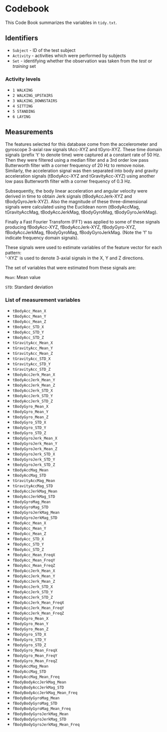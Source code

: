 # Codebook

This Code Book summarizes the variables in `tidy.txt`.

## Identifiers

* `Subject` - ID of the test subject
* `Activity` - activities which were performed by subjects
* `Set` - identifying whether the observation was taken from the _test_ or _training_ set

### Activity levels

* `1 WALKING`
* `2 WALKING_UPSTAIRS`
* `3 WALKING_DOWNSTAIRS`
* `4 SITTING`
* `5 STANDING`
* `6 LAYING`


## Measurements

The features selected for this database come from the accelerometer and gyroscope 3-axial raw signals tAcc-XYZ and tGyro-XYZ. These time domain signals (prefix 't' to denote time) were captured at a constant rate of 50 Hz. Then they were filtered using a median filter and a 3rd order low pass Butterworth filter with a corner frequency of 20 Hz to remove noise. Similarly, the acceleration signal was then separated into body and gravity acceleration signals (tBodyAcc-XYZ and tGravityAcc-XYZ) using another low pass Butterworth filter with a corner frequency of 0.3 Hz. 

Subsequently, the body linear acceleration and angular velocity were derived in time to obtain Jerk signals (tBodyAccJerk-XYZ and tBodyGyroJerk-XYZ). Also the magnitude of these three-dimensional signals were calculated using the Euclidean norm (tBodyAccMag, tGravityAccMag, tBodyAccJerkMag, tBodyGyroMag, tBodyGyroJerkMag). 

Finally a Fast Fourier Transform (FFT) was applied to some of these signals producing fBodyAcc-XYZ, fBodyAccJerk-XYZ, fBodyGyro-XYZ, fBodyAccJerkMag, fBodyGyroMag, fBodyGyroJerkMag. (Note the 'f' to indicate frequency domain signals). 

These signals were used to estimate variables of the feature vector for each pattern:  
'-XYZ' is used to denote 3-axial signals in the X, Y and Z directions.

The set of variables that were estimated from these signals are: 

`Mean`: Mean value

`STD`: Standard deviation

### List of measurement variables

* `tBodyAcc_Mean_X`               
* `tBodyAcc_Mean_Y`
* `tBodyAcc_Mean_Z`
* `tBodyAcc_STD_X`
* `tBodyAcc_STD_Y`                
* `tBodyAcc_STD_Z`
* `tGravityAcc_Mean_X`
* `tGravityAcc_Mean_Y`
* `tGravityAcc_Mean_Z`            
* `tGravityAcc_STD_X`
* `tGravityAcc_STD_Y`
* `tGravityAcc_STD_Z`
* `tBodyAccJerk_Mean_X`           
* `tBodyAccJerk_Mean_Y`
* `tBodyAccJerk_Mean_Z`
* `tBodyAccJerk_STD_X`
* `tBodyAccJerk_STD_Y`            
* `tBodyAccJerk_STD_Z`
* `tBodyGyro_Mean_X`
* `tBodyGyro_Mean_Y`
* `tBodyGyro_Mean_Z`              
* `tBodyGyro_STD_X`
* `tBodyGyro_STD_Y`
* `tBodyGyro_STD_Z`
* `tBodyGyroJerk_Mean_X`          
* `tBodyGyroJerk_Mean_Y`
* `tBodyGyroJerk_Mean_Z`
* `tBodyGyroJerk_STD_X`
* `tBodyGyroJerk_STD_Y`           
* `tBodyGyroJerk_STD_Z`
* `tBodyAccMag_Mean`
* `tBodyAccMag_STD`
* `tGravityAccMag_Mean`           
* `tGravityAccMag_STD`
* `tBodyAccJerkMag_Mean`
* `tBodyAccJerkMag_STD`
* `tBodyGyroMag_Mean`             
* `tBodyGyroMag_STD`
* `tBodyGyroJerkMag_Mean`
* `tBodyGyroJerkMag_STD`
* `fBodyAcc_Mean_X`               
* `fBodyAcc_Mean_Y`
* `fBodyAcc_Mean_Z`
* `fBodyAcc_STD_X`
* `fBodyAcc_STD_Y`                
* `fBodyAcc_STD_Z`
* `fBodyAcc_Mean_FreqX`
* `fBodyAcc_Mean_FreqY`
* `fBodyAcc_Mean_FreqZ`           
* `fBodyAccJerk_Mean_X`
* `fBodyAccJerk_Mean_Y`
* `fBodyAccJerk_Mean_Z`
* `fBodyAccJerk_STD_X`            
* `fBodyAccJerk_STD_Y`
* `fBodyAccJerk_STD_Z`
* `fBodyAccJerk_Mean_FreqX`
* `fBodyAccJerk_Mean_FreqY`       
* `fBodyAccJerk_Mean_FreqZ`
* `fBodyGyro_Mean_X`
* `fBodyGyro_Mean_Y`
* `fBodyGyro_Mean_Z`              
* `fBodyGyro_STD_X`
* `fBodyGyro_STD_Y`
* `fBodyGyro_STD_Z`
* `fBodyGyro_Mean_FreqX`          
* `fBodyGyro_Mean_FreqY`
* `fBodyGyro_Mean_FreqZ`
* `fBodyAccMag_Mean`
* `fBodyAccMag_STD`               
* `fBodyAccMag_Mean_Freq`
* `fBodyBodyAccJerkMag_Mean`
* `fBodyBodyAccJerkMag_STD`
* `fBodyBodyAccJerkMag_Mean_Freq` 
* `fBodyBodyGyroMag_Mean`
* `fBodyBodyGyroMag_STD`
* `fBodyBodyGyroMag_Mean_Freq`
* `fBodyBodyGyroJerkMag_Mean`     
* `fBodyBodyGyroJerkMag_STD`
* `fBodyBodyGyroJerkMag_Mean_Freq`